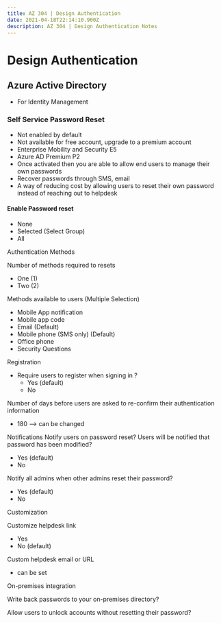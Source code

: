 ```yaml
---
title: AZ 304 | Design Authentication
date: 2021-04-18T22:14:10.900Z
description: AZ 304 | Design Authentication Notes
---
```

# Design Authentication 

## Azure Active Directory 
- For Identity Management 

### Self Service Password Reset 

- Not enabled by default 
- Not available for free account, upgrade to a premium account 
- Enterprise Mobility and Security E5
- Azure AD Premium P2 
- Once activated then you are able to allow end users to manage their own passwords 
- Recover passwords through SMS, email 
- A way of reducing cost by allowing users to reset their own password instead of reaching out to helpdesk

#### Enable Password reset

- None
- Selected (Select Group)
- All

Authentication Methods

Number of methods required to resets
- One (1) 
- Two (2)

Methods available to users (Multiple Selection)
- Mobile App notification
- Mobile app code
- Email (Default) 
- Mobile phone (SMS only) (Default) 
- Office phone
- Security Questions 

Registration 
- Require users to register when signing in ?
  - Yes (default)
  - No

Number of days before users are asked to re-confirm their authentication information 
- 180 --> can be changed 

Notifications
Notify users on password reset? 
Users will be notified that password has been modified?
- Yes (default)
- No

Notify all admins when other admins reset their password?
- Yes (default)
- No

Customization 

Customize helpdesk link 
- Yes 
- No (default)

Custom helpdesk email or URL 
- can be set 

On-premises integration

Write back passwords to your on-premises directory?

Allow users to unlock accounts without resetting their password?